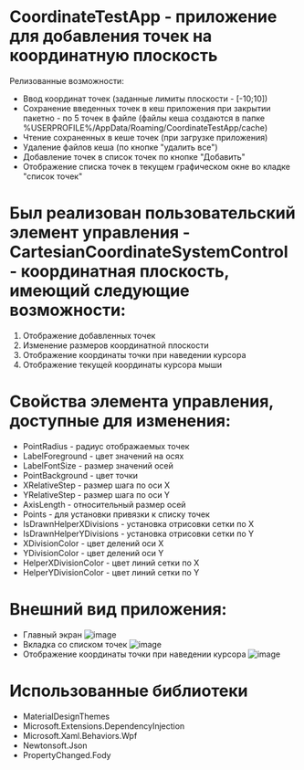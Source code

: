 # CoordinateTestApp - приложение для добавления точек на координатную плоскость  
Релизованные возможности:
- Ввод координат точек (заданные лимиты плоскости - [-10;10])
- Сохранение введенных точек в кеш приложения при закрытии пакетно - по 5 точек в файле (файлы кеша создаются в папке %USERPROFILE%/AppData/Roaming/CoordinateTestApp/cache)
- Чтение сохраненных в кеше точек (при загрузке приложения)
- Удаление файлов кеша (по кнопке "удалить все")
- Добавление точек в список точек по кнопке "Добавить"
- Отображение списка точек в текущем графическом окне во кладке "список точек"  
# Был реализован пользовательский элемент управления - CartesianCoordinateSystemControl - координатная плоскость, имеющий следующие возможности:
  1. Отображение добавленных точек
  2. Изменение размеров координатной плоскости
  3. Отображение координаты точки при наведении курсора
  4. Отображение текущей координаты курсора мыши  
# Свойства элемента управления, доступные для изменения:
- PointRadius - радиус отображаемых точек
- LabelForeground - цвет значений на осях
- LabelFontSize - размер значений осей
- PointBackground - цвет точки
- XRelativeStep - размер шага по оси Х
- YRelativeStep - размер шага по оси Y
- AxisLength - относительный размер осей
- Points - для установки привязки к списку точек
- IsDrawnHelperXDivisions - установка отрисовки сетки по X
- IsDrawnHelperYDivisions - установка отрисовки сетки по Y
- XDivisionColor - цвет делений оси X
- YDivisionColor - цвет делений оси Y
- HelperXDivisionColor - цвет линий сетки по X
- HelperYDivisionColor - цвет линий сетки по Y  
# Внешний вид приложения:
- Главный экран
![image](https://github.com/Ksenia-gra/CoordinateTestApp/assets/58133251/f40de812-62c0-4b4f-9a40-d11cf76aa7da)
- Вкладка со списком точек
![image](https://github.com/Ksenia-gra/CoordinateTestApp/assets/58133251/bef5e3ed-60cc-4221-a29c-5a4543ddba37)
- Отображение координаты точки при наведении курсора
![image](https://github.com/Ksenia-gra/CoordinateTestApp/assets/58133251/e358afb2-bc56-43ec-a23b-5da30cb88961)
# Использованные библиотеки
- MaterialDesignThemes
- Microsoft.Extensions.DependencyInjection
- Microsoft.Xaml.Behaviors.Wpf
- Newtonsoft.Json
- PropertyChanged.Fody
